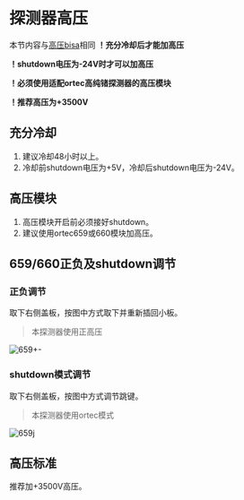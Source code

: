 # 探测器高压
本节内容与[高压bisa](/guide/bias.md)相同
**！充分冷却后才能加高压**

**！shutdown电压为-24V时才可以加高压**

**！必须使用适配ortec高纯锗探测器的高压模块**

**！推荐高压为+3500V**
## 充分冷却
1. 建议冷却48小时以上。
2. 冷却前shutdown电压为+5V，冷却后shutdown电压为-24V。
## 高压模块
1. 高压模块开启前必须接好shutdown。
2. 建议使用ortec659或660模块加高压。
## 659/660正负及shutdown调节
### 正负调节
取下右侧盖板，按图中方式取下并重新插回小板。
>本探测器使用正高压

![659+-](/assets/guide/pn659.png)
### shutdown模式调节
取下右侧盖板，按图中方式调节跳键。
>本探测器使用ortec模式

![659j](/assets/guide/jumper659.png)

## 高压标准
推荐加+3500V高压。